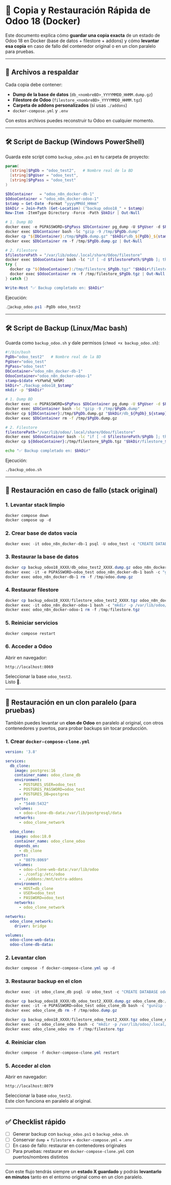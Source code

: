 # 📖 Copia y Restauración Rápida de Odoo 18 (Docker)

Este documento explica cómo **guardar una copia exacta** de un estado de Odoo 18 en Docker (base de datos + filestore + addons) y cómo **levantar esa copia** en caso de fallo del contenedor original o en un clon paralelo para pruebas.

---

## 📂 Archivos a respaldar

Cada copia debe contener:

- **Dump de la base de datos** (`db_<nombreBD>_YYYYMMDD_HHMM.dump.gz`)  
- **Filestore de Odoo** (`filestore_<nombreBD>_YYYYMMDD_HHMM.tgz`)  
- **Carpeta de addons personalizados** (si usas `./addons`)  
- `docker-compose.yml` y `.env`  

Con estos archivos puedes reconstruir tu Odoo en cualquier momento.

---

## 🛠 Script de Backup (Windows PowerShell)

Guarda este script como `backup_odoo.ps1` en tu carpeta de proyecto:

```powershell
param(
  [string]$PgDb = "odoo_test2",   # Nombre real de la BD
  [string]$PgUser = "odoo_test",
  [string]$PgPass = "odoo_test"
)

$DbContainer   = "odoo_n8n_docker-db-1"
$OdooContainer = "odoo_n8n_docker-odoo-1"
$stamp = Get-Date -Format "yyyyMMdd_HHmm"
$bkDir = Join-Path (Get-Location) ("backup_odoo18_" + $stamp)
New-Item -ItemType Directory -Force -Path $bkDir | Out-Null

# 1. Dump BD
docker exec -e PGPASSWORD=$PgPass $DbContainer pg_dump -U $PgUser -d $PgDb -Fc -f /tmp/$PgDb.dump
docker exec $DbContainer bash -lc "gzip -9 /tmp/$PgDb.dump"
docker cp "${DbContainer}:/tmp/$PgDb.dump.gz" "$bkDir\db_${PgDb}_${stamp}.dump.gz"
docker exec $DbContainer rm -f /tmp/$PgDb.dump.gz | Out-Null

# 2. Filestore
$filestorePath = "/var/lib/odoo/.local/share/Odoo/filestore"
docker exec $OdooContainer bash -lc "if [ -d $filestorePath/$PgDb ]; then tar -czf /tmp/filestore_$PgDb.tgz -C $filestorePath $PgDb; fi"
try {
  docker cp "${OdooContainer}:/tmp/filestore_$PgDb.tgz" "$bkDir\filestore_${PgDb}_${stamp}.tgz"
  docker exec $OdooContainer rm -f /tmp/filestore_$PgDb.tgz | Out-Null
} catch {}

Write-Host "✅ Backup completado en: $bkDir"
```

Ejecución:

```powershell
.ackup_odoo.ps1 -PgDb odoo_test2
```

---

## 🛠 Script de Backup (Linux/Mac bash)

Guarda como `backup_odoo.sh` y dale permisos (`chmod +x backup_odoo.sh`):

```bash
#!/bin/bash
PgDb="odoo_test2"   # Nombre real de la BD
PgUser="odoo_test"
PgPass="odoo_test"
DbContainer="odoo_n8n_docker-db-1"
OdooContainer="odoo_n8n_docker-odoo-1"
stamp=$(date +%Y%m%d_%H%M)
bkDir="./backup_odoo18_$stamp"
mkdir -p "$bkDir"

# 1. Dump BD
docker exec -e PGPASSWORD=$PgPass $DbContainer pg_dump -U $PgUser -d $PgDb -Fc -f /tmp/$PgDb.dump
docker exec $DbContainer bash -lc "gzip -9 /tmp/$PgDb.dump"
docker cp ${DbContainer}:/tmp/$PgDb.dump.gz "$bkDir/db_${PgDb}_${stamp}.dump.gz"
docker exec $DbContainer rm -f /tmp/$PgDb.dump.gz

# 2. Filestore
filestorePath="/var/lib/odoo/.local/share/Odoo/filestore"
docker exec $OdooContainer bash -lc "if [ -d $filestorePath/$PgDb ]; then tar -czf /tmp/filestore_$PgDb.tgz -C $filestorePath $PgDb; fi"
docker cp ${OdooContainer}:/tmp/filestore_$PgDb.tgz "$bkDir/filestore_${PgDb}_${stamp}.tgz" 2>/dev/null || echo "No hay filestore"

echo "✅ Backup completado en: $bkDir"
```

Ejecución:

```bash
./backup_odoo.sh
```

---

## 🔄 Restauración en caso de fallo (stack original)

### 1. Levantar stack limpio
```powershell
docker compose down
docker compose up -d
```

### 2. Crear base de datos vacía
```powershell
docker exec -it odoo_n8n_docker-db-1 psql -U odoo_test -c "CREATE DATABASE odoo_test2 OWNER odoo_test;"
```

### 3. Restaurar la base de datos
```powershell
docker cp backup_odoo18_XXXX/db_odoo_test2_XXXX.dump.gz odoo_n8n_docker-db-1:/tmp/odoo.dump.gz
docker exec -it -e PGPASSWORD=odoo_test odoo_n8n_docker-db-1 bash -c "gunzip -c /tmp/odoo.dump.gz | pg_restore -U odoo_test -d odoo_test2 --clean"
docker exec odoo_n8n_docker-db-1 rm -f /tmp/odoo.dump.gz
```

### 4. Restaurar filestore
```powershell
docker cp backup_odoo18_XXXX/filestore_odoo_test2_XXXX.tgz odoo_n8n_docker-odoo-1:/tmp/filestore.tgz
docker exec -it odoo_n8n_docker-odoo-1 bash -c "mkdir -p /var/lib/odoo/.local/share/Odoo/filestore/odoo_test2 && tar -xzf /tmp/filestore.tgz -C /var/lib/odoo/.local/share/Odoo/filestore/odoo_test2 --strip-components=1"
docker exec odoo_n8n_docker-odoo-1 rm -f /tmp/filestore.tgz
```

### 5. Reiniciar servicios
```powershell
docker compose restart
```

### 6. Acceder a Odoo
Abrir en navegador:

```
http://localhost:8069
```

Seleccionar la base `odoo_test2`.  
Listo 🚀.

---

## 🧪 Restauración en un clon paralelo (para pruebas)

También puedes levantar un **clon de Odoo** en paralelo al original, con otros contenedores y puertos, para probar backups sin tocar producción.

### 1. Crear `docker-compose-clone.yml`

```yaml
version: '3.8'

services:
  db_clone:
    image: postgres:16
    container_name: odoo_clone_db
    environment:
      - POSTGRES_USER=odoo_test
      - POSTGRES_PASSWORD=odoo_test
      - POSTGRES_DB=postgres
    ports:
      - "5440:5432"
    volumes:
      - odoo-clone-db-data:/var/lib/postgresql/data
    networks:
      - odoo_clone_network

  odoo_clone:
    image: odoo:18.0
    container_name: odoo_clone_odoo
    depends_on:
      - db_clone
    ports:
      - "8079:8069"
    volumes:
      - odoo-clone-web-data:/var/lib/odoo
      - ./config:/etc/odoo
      - ./addons:/mnt/extra-addons
    environment:
      - HOST=db_clone
      - USER=odoo_test
      - PASSWORD=odoo_test
    networks:
      - odoo_clone_network

networks:
  odoo_clone_network:
    driver: bridge

volumes:
  odoo-clone-web-data:
  odoo-clone-db-data:
```

### 2. Levantar clon

```powershell
docker compose -f docker-compose-clone.yml up -d
```

### 3. Restaurar backup en el clon

```powershell
docker exec -it odoo_clone_db psql -U odoo_test -c "CREATE DATABASE odoo_test2 OWNER odoo_test;"

docker cp backup_odoo18_XXXX/db_odoo_test2_XXXX.dump.gz odoo_clone_db:/tmp/odoo.dump.gz
docker exec -it -e PGPASSWORD=odoo_test odoo_clone_db bash -c "gunzip -c /tmp/odoo.dump.gz | pg_restore -U odoo_test -d odoo_test2 --clean"
docker exec odoo_clone_db rm -f /tmp/odoo.dump.gz

docker cp backup_odoo18_XXXX/filestore_odoo_test2_XXXX.tgz odoo_clone_odoo:/tmp/filestore.tgz
docker exec -it odoo_clone_odoo bash -c "mkdir -p /var/lib/odoo/.local/share/Odoo/filestore/odoo_test2 && tar -xzf /tmp/filestore.tgz -C /var/lib/odoo/.local/share/Odoo/filestore/odoo_test2 --strip-components=1"
docker exec odoo_clone_odoo rm -f /tmp/filestore.tgz
```

### 4. Reiniciar clon

```powershell
docker compose -f docker-compose-clone.yml restart
```

### 5. Acceder al clon

Abrir en navegador:

```
http://localhost:8079
```

Seleccionar la base `odoo_test2`.  
Este clon funciona en paralelo al original.

---

## ✅ Checklist rápido

- [ ] Generar backup con `backup_odoo.ps1` o `backup_odoo.sh`  
- [ ] Conservar `dump` + `filestore` + `docker-compose.yml` + `.env`  
- [ ] En caso de fallo: restaurar en contenedores originales  
- [ ] Para pruebas: restaurar en `docker-compose-clone.yml` con puertos/nombres distintos  

---

Con este flujo tendrás siempre un **estado X guardado** y podrás **levantarlo en minutos** tanto en el entorno original como en un clon paralelo.
